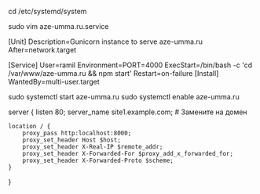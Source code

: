 cd /etc/systemd/system

sudo vim aze-umma.ru.service

[Unit]
Description=Gunicorn instance to serve aze-umma.ru
After=network.target

[Service]
User=ramil
Environment=PORT=4000
ExecStart=/bin/bash -c 'cd /var/www/aze-umma.ru && npm start'
Restart=on-failure
[Install]
WantedBy=multi-user.target


sudo systemctl start aze-umma.ru
sudo systemctl enable aze-umma.ru


server {
    listen 80;
    server_name site1.example.com;  # Замените на домен

    location / {
        proxy_pass http:localhost:8000;
        proxy_set_header Host $host;
        proxy_set_header X-Real-IP $remote_addr;
        proxy_set_header X-Forwarded-For $proxy_add_x_forwarded_for;
        proxy_set_header X-Forwarded-Proto $scheme;
    }
}







